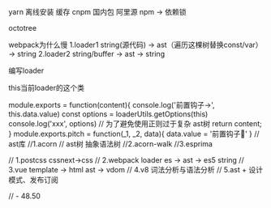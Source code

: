 

yarn 离线安装 缓存
cnpm 国内包 阿里源
npm -> 依赖锁


octotree

webpack为什么慢
1.loader1 string(源代码) -> ast（遍历这棵树替换const/var） -> string
2.loader2 string/buffer -> ast -> string

编写loader 

this当前loader的这个类

module.exports = function(content){
    console.log('前置钩子->', this.data.value)
    const options = loaderUtils.getOptions(this)
    console.log('xxx', options)
    // 为了避免使用正则过于复杂 ast树
    return content;
}
module.exports.pitch = function(_1, _2, data){
    data.value = '前置钩子🐶'
}
// ast库
//1.acorn  // ast树 抽象语法树
//2.acorn-walk
//3.esprima

// 1.postcss cssnext->css
// 2.webpack loader es -> ast -> es5 string
// 3.vue template -> html ast -> vdom
// 4.v8 词法分析与语法分析
// 5.ast + 设计模式、发布订阅

// - 48.50


